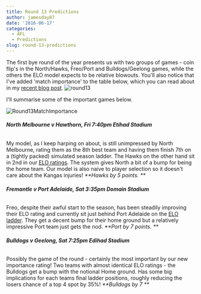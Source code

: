 ```yaml
---
title: Round 13 Predictions
author: jamesday87
date: '2016-06-17'
categories:
  - AFL
  - Predictions
slug: round-13-predictions
---
```


The first bye round of the year presents us with two groups of games - coin flip's in the North/Hawks, Freo/Port and Bulldogs/Geelong games, while the others the ELO model expects to be relative blowouts. You'll also notice that I've added 'match importance' to the table below, which you can read about in my [recent blog post](http://plussixoneblog.com/2016/06/16/beyond-the-8-point-game-estimating-match-importance-in-the-afl/).
![round13](http://plussixoneblog.com/wp-content/uploads/2016/06/round13.gif)

I'll summarise some of the important games below.

![Round13MatchImportance](http://plussixoneblog.com/wp-content/uploads/2016/06/Round13MatchImportance.gif)

###### **North Melbourne v Hawthorn, Fri 7:40pm Etihad Stadium**

My model, as I keep harping on about, is still unimpressed by North Melbourne, rating them as the 8th best team and having them finish 7th on a (tightly packed) simulated season ladder. The Hawks on the other hand sit in 2nd in our [ELO ratings](http://plussixoneblog.com/2016/06/14/round-12-results/). The system gives North a bit of a bump for being the home team. Our model is also naive to player selection so it doesn't care about the Kangas injuries! _**Hawks by 5 points. **_

###### **Fremantle v Port Adelaide, Sat 3:35pm Domain Stadium**

Freo, despite their awful start to the season, has been steadily improving their ELO rating and currently sit just behind Port Adelaide on the [ELO ladder](http://plussixoneblog.com/2016/06/14/round-12-results/). They get a decent bump for their home ground but a relatively impressive Port team just gets the nod. _**Port by 7 points. **_

###### **Bulldogs v Geelong, Sat 7:25pm Edihad Stadium**

Possibly the game of the round - certainly the most important by our new importance rating! Two teams with almost identical ELO ratings - the Bulldogs get a bump with the notional Home ground. Has some big implications for each teams final ladder positions, roughly reducing the losers chance of a top 4 spot by 35%! _**Bulldogs by 7 **_
